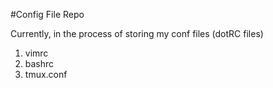 #Config File Repo

Currently, in the process of storing my conf files (dotRC files)

1. vimrc
2. bashrc
3. tmux.conf
